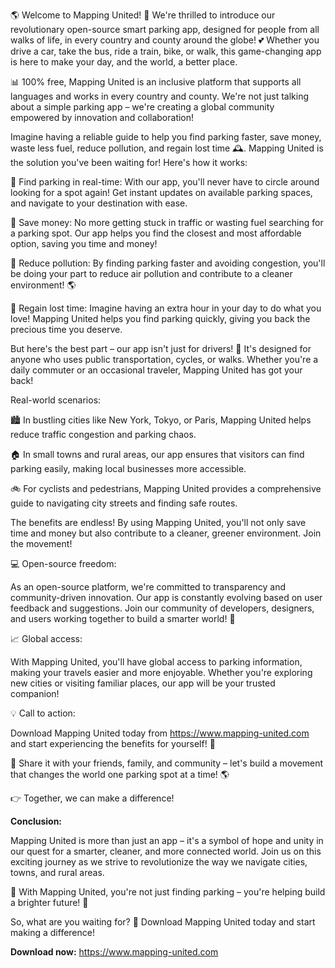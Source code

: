 🌎 Welcome to Mapping United! 🚀 We're thrilled to introduce our revolutionary open-source smart parking app, designed for people from all walks of life, in every country and county around the globe! 💕 Whether you drive a car, take the bus, ride a train, bike, or walk, this game-changing app is here to make your day, and the world, a better place.

📊 100% free, Mapping United is an inclusive platform that supports all languages and works in every country and county. We're not just talking about a simple parking app – we're creating a global community empowered by innovation and collaboration!

Imagine having a reliable guide to help you find parking faster, save money, waste less fuel, reduce pollution, and regain lost time 🕰️. Mapping United is the solution you've been waiting for! Here's how it works:

📍 Find parking in real-time: With our app, you'll never have to circle around looking for a spot again! Get instant updates on available parking spaces, and navigate to your destination with ease.

💸 Save money: No more getting stuck in traffic or wasting fuel searching for a parking spot. Our app helps you find the closest and most affordable option, saving you time and money!

🌟 Reduce pollution: By finding parking faster and avoiding congestion, you'll be doing your part to reduce air pollution and contribute to a cleaner environment! 🌎

💪 Regain lost time: Imagine having an extra hour in your day to do what you love! Mapping United helps you find parking quickly, giving you back the precious time you deserve.

But here's the best part – our app isn't just for drivers! 🚗 It's designed for anyone who uses public transportation, cycles, or walks. Whether you're a daily commuter or an occasional traveler, Mapping United has got your back!

Real-world scenarios:

🏙️ In bustling cities like New York, Tokyo, or Paris, Mapping United helps reduce traffic congestion and parking chaos.

🏠 In small towns and rural areas, our app ensures that visitors can find parking easily, making local businesses more accessible.

🚲 For cyclists and pedestrians, Mapping United provides a comprehensive guide to navigating city streets and finding safe routes.

The benefits are endless! By using Mapping United, you'll not only save time and money but also contribute to a cleaner, greener environment. Join the movement!

💻 Open-source freedom:

As an open-source platform, we're committed to transparency and community-driven innovation. Our app is constantly evolving based on user feedback and suggestions. Join our community of developers, designers, and users working together to build a smarter world! 🌟

📈 Global access:

With Mapping United, you'll have global access to parking information, making your travels easier and more enjoyable. Whether you're exploring new cities or visiting familiar places, our app will be your trusted companion!

💡 Call to action:

Download Mapping United today from https://www.mapping-united.com and start experiencing the benefits for yourself! 📲

📨 Share it with your friends, family, and community – let's build a movement that changes the world one parking spot at a time! 🌎

👉 Together, we can make a difference!

**Conclusion:**

Mapping United is more than just an app – it's a symbol of hope and unity in our quest for a smarter, cleaner, and more connected world. Join us on this exciting journey as we strive to revolutionize the way we navigate cities, towns, and rural areas.

🌟 With Mapping United, you're not just finding parking – you're helping build a brighter future! 🌈

So, what are you waiting for? 🤔 Download Mapping United today and start making a difference!

**Download now:** https://www.mapping-united.com